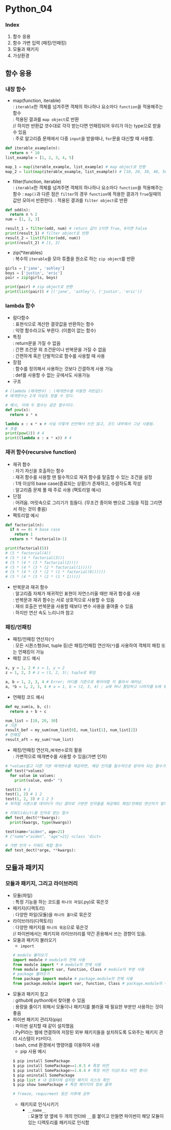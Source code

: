 # **Python_04**
### Index
1. 함수 응용
2. 함수 가변 입력 (패킹/언패킹)
3. 모듈과 패키지
4. 가상환경

## 함수 응용
### 내장 함수
  - map(function, iterable)  
  : `iterable`한 객체를 넘겨주면 객체의 하나하나 요소마다 `function`을 적용해주는 함수  
  : 적용된 결과를 `map object`로 반환  
  // 하지만 반환값 갯수대로 각각 받는다면 언패킹되어 우리가 아는 type으로 받을 수 있음  
  : 주로 알고리즘 문제에서 다중 `input`을 받을때나, `for`문을 대신할 때 사용함.   
  ```python
  def iterable_example(n):
    return n * 10
  list_example = [1, 2, 3, 4, 5]

  map_1 = map(iterable_example, list_example) # map object로 반환
  map_2 = list(map(iterable_example, list_example)) # [10, 20, 30, 40, 50]
  ```

  - filter(function, iterable)  
  : `iterable`한 객체를 넘겨주면 객체의 하나하나 요소마다 `function`을 적용해주는 함수 
  : `map()`과 다른 점은 `filter`의 경우 `function`에 적용한 결과가 `True`일때의 값만 모아서 반환한다.
  : 적용된 결과를 `filter object`로 반환
  ```python
  def odd(n):
    return n % 2
  num = [1, 2, 3]

  result_1 = filter(odd, num) # return 값이 1이면 True, 0이면 False
  print(result_1) # filter object로 반환
  result_2 = list(filter(odd, num))
  print(result_2) # [1, 3]
  ```  
  - zip(*iterables)  
  : 복수의 `iterable`을 모아 튜플을 원소로 하는 `zip object`를 반환  
  ```python
  girls = ['jane', 'ashley']
  boys = ['justin', 'eric']
  pair = zip(girls, boys)

  print(pair) # zip object로 반환
  print(list(pair)) # [('jane', 'ashley'), ('justin', 'eric')]
  ```  
  
### lambda 함수
- 람다함수  
: 표현식으로 계산한 결괏값을 반환하는 함수  
: 익명 함수라고도 부른다. (이름이 없는 함수)  
- 특징  
: return문을 가질 수 없음  
: 간편 조건문 외 조건문이나 반복문을 가질 수 없음  
: 간편하게 혹은 단발적으로 함수를 사용할 때 사용  
- 장점  
: 함수를 정의해서 사용하는 것보다 간결하게 사용 가능  
: def를 사용할 수 없는 곳에서도 사용가능  
- 구조  
```python
# (lambda (매개변수) : (매개변수를 이용한 리턴값))
# 매개변수는 2개 이상도 받을 수 있다.

# 예시, 아래 두 함수는 같은 함수이다.
def pow(x):
  return x * x

lambda x : x * x # 사실 이렇게 선언해서 쓰진 않고, 코드 내부에서 그냥 사용됨.
# 호출
print(pow(2)) # 4
print((lambda x : x * x)) # 4
```

### 재귀 함수(recursive function)
- 재귀 함수  
: 자기 자신을 호출하는 함수  
: 재귀 함수를 사용할 땐 필수적으로 재귀 함수를 탈출할 수 있는 조건을 설정  
: 1개 이상의 base case(종료되는 상황)가 존재하고, 수렴하도록 작성  
: 알고리즘 문제 풀 때 주로 사용 (팩토리얼 예시)  
- 단점  
: 어려움. 머릿속으로 그리기가 힘들다. (무조건 종이와 펜으로 그림을 직접 그리면서 하는 것이 좋음)  
- 팩토리얼 예시  
```python
def factorial(n):
  if n == 0: # base case
    return 1
  return n * factorial(n-1)

print(factorial(5))
# (5 * factorial(4))
# (5 * (4 * factorial(3)))
# (5 * (4 * (3 * factorial(2))))
# (5 * (4 * (3 * (2 * factorial(1)))))
# (5 * (4 * (3 * (2 * (1 * factorial(0))))))
# (5 * (4 * (3 * (2 * (1 * 1)))))
```
- 반복문과 재귀 함수  
: 알고리즘 자체가 재귀적인 표현이 자연스러울 때만 재귀 함수를 사용  
: 반복문과 재귀 함수는 서로 상호적으로 사용할 수 있음  
: 재쉬 호출은 반복문을 사용할 때보다 변수 사용을 줄여줄 수 있음  
: 하지만 연산 속도 느리니까 참고  

### 패킹/언패킹  
- 패킹/언패킹 연산자(`*`)  
: 모든 시퀀스형(list, tuple 등)은 패킹/언패킹 연산자(`*`)를 사용하여 객체의 패킹 또는 언패킹이 가능  
- 패킹 코드 예시
```python
x, y = 1, 2 # x = 1, y = 2
z = 1, 2, 3 # z = (1, 2, 3); tuple로 묶임

a, b = 1, 2, 3, 4 # Error; 어디를 기준으로 묶어야할 지 몰라서 에러남.
a, *b = 1, 2, 3, 4 # a = 1, b = (2, 3, 4) ; a에 하나 할당하고 나머지를 b에 묶어서 할당
```
- 언패킹 코드 예시
```python
def my_sum(a, b, c):
  return a + b + c

num_list = [10, 20, 30]
# 기존
result_bef = my_sum(num_list[0], num_list[1], num_list[2])
# 언패킹
result_aft = my_sum(*num_list)
```
- 패킹/언패킹 연산자_`매개변수`로의 활용  
: 가변적으로 매개변수를 사용할 수 있음(가변 인자)
```python
# *values말고 다른 기본 매개변수를 제공하면, 해당 인자를 필수적으로 받아야 되는 함수가 됨.
def test(*values)
  for value in values:
    print(value, end=" ")

test(1) # 1
test(1, 2) # 1 2
test(1, 2, 3) # 1 2 3
# 위처럼 시퀀스형 데이터가 아닌 콤마로 구분한 인자들을 제공해도 패킹/언패킹 연산자가 알아서 처리해줄 수 있음.

# 키워드(dict)를 인자로 받는 함수
def test_dect(**kwargs):
  print(kwargs, type(kwargs))

test(name="aiden", age=21)
# {"name"="aiden", "age"=21} <class 'dict>

# 가변 인자 + 키워드 복합 함수
def test_dect(*arge, **kwargs):
```

## 모듈과 패키지
### 모듈과 패키지, 그리고 라이브러리
- 모듈(파일)  
: 특정 기능을 하는 코드를 `하나의 파일`(.py)로 묶은것  
- 패키지(디렉토리)  
: 다양한 파일(모듈)을 `하나의 폴더`로 묶은것  
- 라이브러리(디렉토리)  
: 다양한 패키지를 `하나의 묶음`으로 묶은것  
// 파이썬에서는 패키지와 라이브러리를 약간 혼용해서 쓰는 경향이 있음.  
- 모듈과 패키지 불러오기
  - `import`
  ```python
  # module 불러오기
  import module # module의 전체 사용
  from module import * # module의 전체 사용
  from module import var, function, Class # module의 부분 사용
  # package 불러오기
  from package import module # package.module의 전체 사용
  from package.module import var, function, Class # package.module의 부분 사용
  ```
- 모듈과 패키지 참고  
: github에 python에서 찾아볼 수 있음  
: 용량을 줄이기 위해서 모듈이나 패키지를 불러올 때 필요한 부분만 사용하는 것이 좋음  
- 파이썬 패키지 관리자(pip)  
: 파이썬 설치할 때 같이 설치했음  
: PyPI라는 웹에 연결하여 저장된 외부 패키지들을 설치하도록 도와주는 패키지 관리 시스템이 `PIP`이다.  
: bash, cmd 환경에서 명령어를 이용하여 사용
  - pip 사용 예시
  ```python
  $ pip install SomePackage
  $ pip install SomePackage==1.0.5 # 특정 버전
  $ pip install SomePackage>=1.0.4 # 특정 버전 이상(최소 버전 명시)
  $ pip uninstall SomePackage
  $ pip list # 내 컴퓨터에 설치된 패키지 리스트 확인
  $ pip show SomePackage # 특정 패키지의 정보 출력

  # freeze, requirment 등은 이후에 공부
  ```
  - 패키지로 인식시키기  
    - `__name__`  
    : 모듈명 양 옆에 두 개의 언더바 `__`를 붙이고 만들면 파이썬이 해당 모듈이 있는 디렉토리를 패키지로 인식함